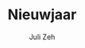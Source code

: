 ---
title: "Nieuwjaar"
author: "Juli Zeh"
isbn: "9026346417"
isbn13: "9789026346415"
rating: "5"
publisher: "Ambo|Anthos"
pages: "176"
publishYear: "2019"
read: "2019"
goodreads_id: "50061899"
language: "nl"
---